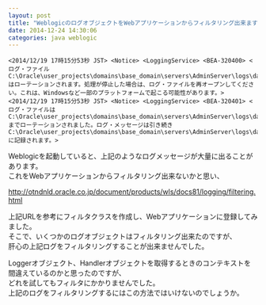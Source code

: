 ```yaml
---
layout: post
title: "WeblogicのログオブジェクトをWebアプリケーションからフィルタリング出来ますか？"
date: 2014-12-24 14:30:06
categories: java weblogic
---
```

<pre><code>&lt;2014/12/19 17時15分53秒 JST&gt; &lt;Notice&gt; &lt;LoggingService&gt; &lt;BEA-320400&gt; &lt;ログ・ファイルC:\Oracle\user_projects\domains\base_domain\servers\AdminServer\logs\datasource.logはローテーションされます。処理が停止した場合は、ログ・ファイルを再オープンしてください。これは、Windowsなど一部のプラットフォームで起こる可能性があります。&gt; 
&lt;2014/12/19 17時15分53秒 JST&gt; &lt;Notice&gt; &lt;LoggingService&gt; &lt;BEA-320401&gt; &lt;ログ・ファイルはC:\Oracle\user_projects\domains\base_domain\servers\AdminServer\logs\datasource.log01725までローテーションされました。ログ・メッセージは引き続きC:\Oracle\user_projects\domains\base_domain\servers\AdminServer\logs\datasource.logに記録されます。&gt;  
</code></pre>

<p>Weblogicを起動していると、上記のようなログメッセージが大量に出ることがあります。<br>
これをWebアプリケーションからフィルタリング出来ないかと思い、  </p>

<p><a href="http://otndnld.oracle.co.jp/document/products/wls/docs81/logging/filtering.html">http://otndnld.oracle.co.jp/document/products/wls/docs81/logging/filtering.html</a>  </p>

<p>上記URLを参考にフィルタクラスを作成し、Webアプリケーションに登録してみました。<br>
そこで、いくつかのログオブジェクトはフィルタリング出来たのですが、<br>
肝心の上記ログをフィルタリングすることが出来ませんでした。  </p>

<p>Loggerオブジェクト、Handlerオブジェクトを取得するときのコンテキストを間違えているのかと思ったのですが、<br>
どれを試してもフィルタにかかりませんでした。<br>
上記のログをフィルタリングするにはこの方法ではいけないのでしょうか。  </p>
